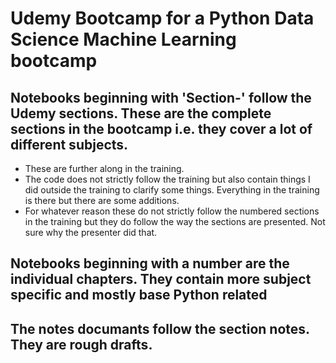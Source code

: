 # Udemy Bootcamp for a Python Data Science Machine Learning bootcamp

## Notebooks beginning with 'Section-' follow the Udemy sections. These are the complete sections in the bootcamp i.e. they cover a lot of different subjects.  
- These are further along in the training.  
- The code does not strictly follow the training but also contain things I did outside the training to clarify some things. Everything in the training is there but there are some additions. 
- For whatever reason these do not strictly follow the numbered sections in the training but they do follow the way the sections are presented. Not sure why the presenter did that. 

## Notebooks beginning with a number are the individual chapters. They contain more subject specific and mostly base Python related

## The notes documants follow the section notes. They are rough drafts.
